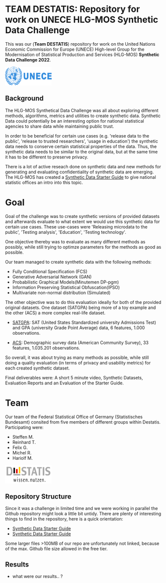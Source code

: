

# TEAM DESTATIS: Repository for work on UNECE HLG-MOS Synthetic Data Challenge 

This was our (**Team DESTATIS**) repository for work on the United Nations Economic Commission for Europe (UNECE) High-level Group for the Modernisation of Statistical Production and Services (HLG-MOS) **Synthetic Data Challenge 2022**. 

<img src="img/1024px-United_Nations_Economic_and_Social_Commission_for_Europe_Logo.svg.png" align="center" width="150" height="60" alt="UNECE Logo" />



## Background

The HLG-MOS Synthetical Data Challenge was all about exploring different methods, algorithms, metrics and utilities to create synthetic data. Synthetic Data could potentially be an interesting option for national statistical agencies to share data while maintaining public trust. 

In order to be beneficial for certain use cases (e.g. 'release data to the public', 'release to trusted researchers', 'usage in education') the synthetic data needs to conserve certain statistical properties of the data. Thus, the synthetic data needs to be similar to the original data, but at the same time it has to be different to preserve privacy. 

There is a lot of active reseach done on synthetic data and new methods for generating and evaluating confidentiality of synthetic data are emerging. The HLG-MOS has created a [Synthetic Data Starter Guide](https://statswiki.unece.org/download/attachments/330367757/Synthetic%20Data%20for%20NSOs%20A%20starter%20guide.pdf?api=v2) to give national statistic offices an intro into this topic. 


# Goal 

Goal of the challenge was to create synthetic versions of provided datasets and afterwards evaluate to what extent we would use this synthetic data for certain use cases. These use-cases were 'Releasing microdata to the public', 'Testing analysis', 'Education', 'Testing technology'.


One objective thereby was to evaluate as many different methods as possibly, while still trying to optimze parameters for the methods as good as possible.

Our team managed to create synthetic data with the following methods:

 - Fully Conditional Specification (FCS)
 - Generative Adversarial Network (GAN)
 - Probabilistic Graphical Models(Minutemen DP-pgm)
 - Information Preserving Statistical Obfuscation(IPSO)
 - Multivariate non-normal distribution (Simulated)


The other objective was to do this evaluation ideally for both of the provided original datasets. One dataset (SATGPA) being more of a toy example and the other (ACS) a more complex real-life dataset.

  - [SATGPA](https://www.openintro.org/data/index.php?data=satgpa): SAT (United States Standardized university Admissions Test) and GPA (university Grade Point Average) data, 6 features, 1.000 observations. 
  
 - [ACS](https://github.com/usnistgov/SDNist/tree/main/sdnist/census_public_data): Demographic survey data (American Community Survey), 33 features, 1.035.201 observations. 

So overall, it was about trying as many methods as possible, while still doing a quality evaluation (in terms of privacy and usability metrics) for each created synthetic dataset.

Final deliverables were: A short 5 minute video, Synthetic Datasets, Evaluation Reports and an Evaluation of the Starter Guide.

# Team
Our team of the Federal Statistical Office of Germany (Statistisches Bundesamt) consited from five members of different groups within Destatis. Participating were:

 - Steffen M.
 - Reinhard T.
 - Felix G.
 - Michel R.
 - Hariolf M.
 
 <img src="img/Statistisches_Bundesamt.svg.png" align="center" width="150" height="60" alt="Destatis Logo" />


## Repository Structure
Since it was a challenge in limited time and we were working in parallel the Github repository might look a little bit untidy. There are plenty of interesting things to find in the repository, here is a quick orientation:

- [Synthetic Data Starter Guide](0_Final_Slides_DESTATIS.pdf) 
- [Synthetic Data Starter Guide](/2_Evaluation_ACS_FCS) 


Some larger files >100MB of our repo are unfortunately not linked, because of the max. Github file size allowed in the free tier.

## Results

- what were our results.. ?
